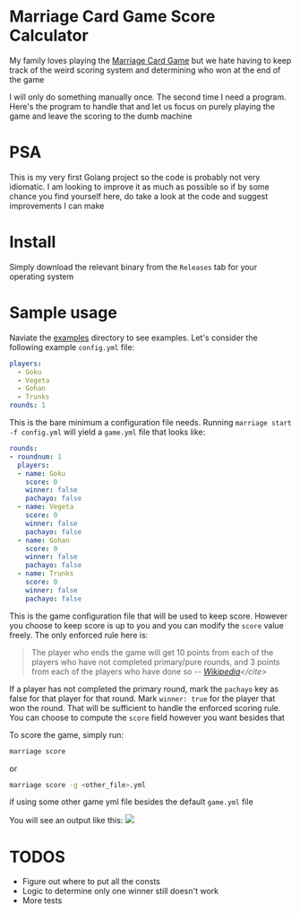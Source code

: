 # Marriage Card Game Score Calculator
My family loves playing the [Marriage Card Game](https://en.wikipedia.org/wiki/Marriage_(card_game)) but we hate having to keep track of the weird scoring system and determining who won at the end of the game

I will only do something manually once. The second time I need a program. Here's the program to handle that and let us focus on purely playing the game and leave the scoring to the dumb machine

# PSA
This is my very first Golang project so the code is probably not very idiomatic. I am looking to improve it as much as possible so if by some chance you find yourself here, do take a look at the code and suggest improvements I can make

# Install
Simply download the relevant binary from the `Releases` tab for your operating system

# Sample usage
Naviate the [examples](./examples) directory to see examples. Let's consider the following example `config.yml` file:

```yaml
players:
  - Goku
  - Vegeta
  - Gohan
  - Trunks
rounds: 1
```
This is the bare minimum a configuration file needs. Running `marriage start -f config.yml` will yield a `game.yml` file that looks like:

```yaml
rounds:
- roundnum: 1
  players:
  - name: Goku
    score: 0
    winner: false
    pachayo: false
  - name: Vegeta
    score: 0
    winner: false
    pachayo: false
  - name: Gohan
    score: 0
    winner: false
    pachayo: false
  - name: Trunks
    score: 0
    winner: false
    pachayo: false
```
This is the game configuration file that will be used to keep score. However you choose to keep score is up to you and you can modify the `score` value freely. The only enforced rule here is:
> The player who ends the game will get 10 points from each of the players who have not completed primary/pure rounds, and 3 points from each of the players who have done so
-- <cite>[Wikipedia](https://en.wikipedia.org/wiki/Marriage_(card_game))</cite>

If a player has not completed the primary round, mark the `pachayo` key as false for that player for that round. Mark `winner: true` for the player that won the round. That will be sufficient to handle the enforced scoring rule. You can choose to compute the `score` field however you want besides that

To score the game, simply run:
```bash
marriage score
```
or
```bash
marriage score -g <other_file>.yml
```
if using some other game yml file besides the default `game.yml` file

You will see an output like this:
<img src="assets/gameResults.jp">

# TODOS
- Figure out where to put all the consts
- Logic to determine only one winner still doesn't work
- More tests

